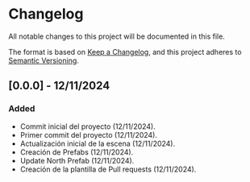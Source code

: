 # Changelog

All notable changes to this project will be documented in this file.

The format is based on [Keep a Changelog](https://keepachangelog.com/en/1.1.0/),
and this project adheres to [Semantic Versioning](https://semver.org/spec/v2.0.0.html).

## [0.0.0] - 12/11/2024

### Added

- Commit inicial del proyecto (12/11/2024).
- Primer commit del proyecto (12/11/2024).
- Actualización inicial de la escena (12/11/2024).
- Creación de Prefabs (12/11/2024).
- Update North Prefab (12/11/2024).
- Creación de la plantilla de Pull requests (12/11/2024).
